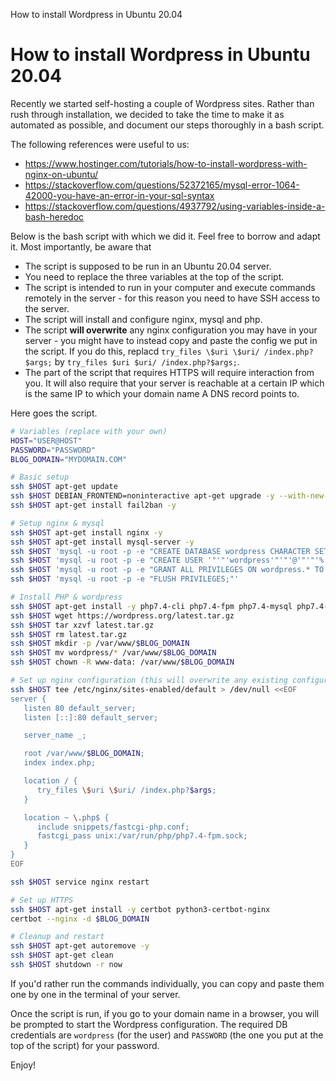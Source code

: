 How to install Wordpress in Ubuntu 20.04
# How to install Wordpress in Ubuntu 20.04

Recently we started self-hosting a couple of Wordpress sites. Rather than rush through installation, we decided to take the time to make it as automated as possible, and document our steps thoroughly in a bash script.

The following references were useful to us:
- https://www.hostinger.com/tutorials/how-to-install-wordpress-with-nginx-on-ubuntu/
- https://stackoverflow.com/questions/52372165/mysql-error-1064-42000-you-have-an-error-in-your-sql-syntax
- https://stackoverflow.com/questions/4937792/using-variables-inside-a-bash-heredoc

Below is the bash script with which we did it. Feel free to borrow and adapt it. Most importantly, be aware that
- The script is supposed to be run in an Ubuntu 20.04 server.
- You need to replace the three variables at the top of the script.
- The script is intended to run in your computer and execute commands remotely in the server - for this reason you need to have SSH access to the server.
- The script will install and configure nginx, mysql and php.
- The script **will overwrite** any nginx configuration you may have in your server - you might have to instead copy and paste the config we put in the script. If you do this, replacd `try_files \$uri \$uri/ /index.php?$args;` by `try_files $uri $uri/ /index.php?$args;`.
- The part of the script that requires HTTPS will require interaction from you. It will also require that your server is reachable at a certain IP which is the same IP to which your domain name A DNS record points to.

Here goes the script.


```bash
# Variables (replace with your own)
HOST="USER@HOST"
PASSWORD="PASSWORD"
BLOG_DOMAIN="MYDOMAIN.COM"

# Basic setup
ssh $HOST apt-get update
ssh $HOST DEBIAN_FRONTEND=noninteractive apt-get upgrade -y --with-new-pkgs
ssh $HOST apt-get install fail2ban -y

# Setup nginx & mysql
ssh $HOST apt-get install nginx -y
ssh $HOST apt-get install mysql-server -y
ssh $HOST 'mysql -u root -p -e "CREATE DATABASE wordpress CHARACTER SET utf8mb4 COLLATE utf8mb4_general_ci;"'
ssh $HOST 'mysql -u root -p -e "CREATE USER '"'"'wordpress'"'"'@'"'"'%'"'"' IDENTIFIED BY '"'$PASSWORD'"';"'
ssh $HOST 'mysql -u root -p -e "GRANT ALL PRIVILEGES ON wordpress.* TO '"'"'wordpress'"'"'@'"'"'%'"'"';"'
ssh $HOST 'mysql -u root -p -e "FLUSH PRIVILEGES;"'

# Install PHP & wordpress
ssh $HOST apt-get install -y php7.4-cli php7.4-fpm php7.4-mysql php7.4-json php7.4-opcache php7.4-mbstring php7.4-xml php7.4-gd php7.4-curl
ssh $HOST wget https://wordpress.org/latest.tar.gz
ssh $HOST tar xzvf latest.tar.gz
ssh $HOST rm latest.tar.gz
ssh $HOST mkdir -p /var/www/$BLOG_DOMAIN
ssh $HOST mv wordpress/* /var/www/$BLOG_DOMAIN
ssh $HOST chown -R www-data: /var/www/$BLOG_DOMAIN

# Set up nginx configuration (this will overwrite any existing configuration!)
ssh $HOST tee /etc/nginx/sites-enabled/default > /dev/null <<EOF
server {
   listen 80 default_server;
   listen [::]:80 default_server;

   server_name _;

   root /var/www/$BLOG_DOMAIN;
   index index.php;

   location / {
      try_files \$uri \$uri/ /index.php?$args;
   }

   location ~ \.php$ {
      include snippets/fastcgi-php.conf;
      fastcgi_pass unix:/var/run/php/php7.4-fpm.sock;
   }
}
EOF

ssh $HOST service nginx restart

# Set up HTTPS
ssh $HOST apt-get install -y certbot python3-certbot-nginx
certbot --nginx -d $BLOG_DOMAIN

# Cleanup and restart
ssh $HOST apt-get autoremove -y
ssh $HOST apt-get clean
ssh $HOST shutdown -r now
```

If you'd rather run the commands individually, you can copy and paste them one by one in the terminal of your server.

Once the script is run, if you go to your domain name in a browser, you will be prompted to start the Wordpress configuration. The required DB credentials are `wordpress` (for the user) and `PASSWORD` (the one you put at the top of the script) for your password.

Enjoy!
